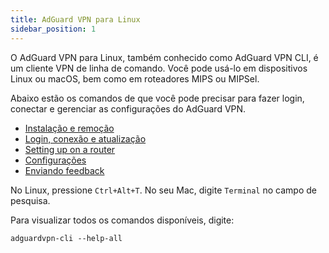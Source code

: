 ```yaml
---
title: AdGuard VPN para Linux
sidebar_position: 1
---
```


O AdGuard VPN para Linux, também conhecido como AdGuard VPN CLI, é um cliente VPN de linha de comando. Você pode usá-lo em dispositivos Linux ou macOS, bem como em roteadores MIPS ou MIPSel.

Abaixo estão os comandos de que você pode precisar para fazer login, conectar e gerenciar as configurações do AdGuard VPN.

- [Instalação e remoção](/adguard-vpn-for-linux/installation)
- [Login, conexão e atualização](/adguard-vpn-for-linux/login)
- [Setting up on a router](/adguard-vpn-for-linux/setting-up-on-a-router)
- [Configurações](/adguard-vpn-for-linux/settings)
- [Enviando feedback](/adguard-vpn-for-linux/feedback)

No Linux, pressione `Ctrl+Alt+T`. No seu Mac, digite `Terminal` no campo de pesquisa.

Para visualizar todos os comandos disponíveis, digite:

```
adguardvpn-cli --help-all
```
